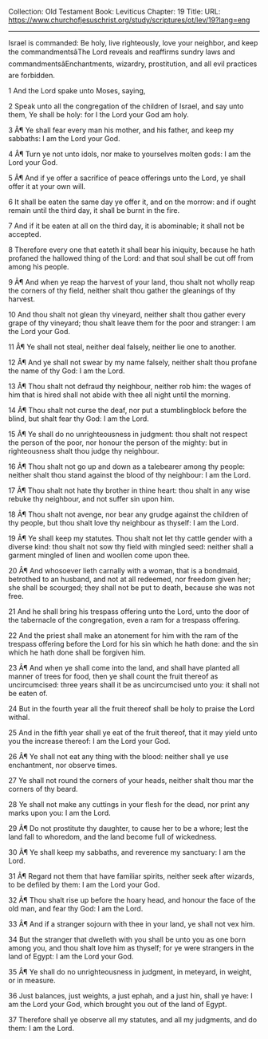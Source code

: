 Collection: Old Testament
Book: Leviticus
Chapter: 19
Title: 
URL: https://www.churchofjesuschrist.org/study/scriptures/ot/lev/19?lang=eng

---

Israel is commanded: Be holy, live righteously, love your neighbor, and keep the commandmentsâThe Lord reveals and reaffirms sundry laws and commandmentsâEnchantments, wizardry, prostitution, and all evil practices are forbidden.

1 And the Lord spake unto Moses, saying,

2 Speak unto all the congregation of the children of Israel, and say unto them, Ye shall be holy: for I the Lord your God am holy.

3 Â¶ Ye shall fear every man his mother, and his father, and keep my sabbaths: I am the Lord your God.

4 Â¶ Turn ye not unto idols, nor make to yourselves molten gods: I am the Lord your God.

5 Â¶ And if ye offer a sacrifice of peace offerings unto the Lord, ye shall offer it at your own will.

6 It shall be eaten the same day ye offer it, and on the morrow: and if ought remain until the third day, it shall be burnt in the fire.

7 And if it be eaten at all on the third day, it is abominable; it shall not be accepted.

8 Therefore every one that eateth it shall bear his iniquity, because he hath profaned the hallowed thing of the Lord: and that soul shall be cut off from among his people.

9 Â¶ And when ye reap the harvest of your land, thou shalt not wholly reap the corners of thy field, neither shalt thou gather the gleanings of thy harvest.

10 And thou shalt not glean thy vineyard, neither shalt thou gather every grape of thy vineyard; thou shalt leave them for the poor and stranger: I am the Lord your God.

11 Â¶ Ye shall not steal, neither deal falsely, neither lie one to another.

12 Â¶ And ye shall not swear by my name falsely, neither shalt thou profane the name of thy God: I am the Lord.

13 Â¶ Thou shalt not defraud thy neighbour, neither rob him: the wages of him that is hired shall not abide with thee all night until the morning.

14 Â¶ Thou shalt not curse the deaf, nor put a stumblingblock before the blind, but shalt fear thy God: I am the Lord.

15 Â¶ Ye shall do no unrighteousness in judgment: thou shalt not respect the person of the poor, nor honour the person of the mighty: but in righteousness shalt thou judge thy neighbour.

16 Â¶ Thou shalt not go up and down as a talebearer among thy people: neither shalt thou stand against the blood of thy neighbour: I am the Lord.

17 Â¶ Thou shalt not hate thy brother in thine heart: thou shalt in any wise rebuke thy neighbour, and not suffer sin upon him.

18 Â¶ Thou shalt not avenge, nor bear any grudge against the children of thy people, but thou shalt love thy neighbour as thyself: I am the Lord.

19 Â¶ Ye shall keep my statutes. Thou shalt not let thy cattle gender with a diverse kind: thou shalt not sow thy field with mingled seed: neither shall a garment mingled of linen and woollen come upon thee.

20 Â¶ And whosoever lieth carnally with a woman, that is a bondmaid, betrothed to an husband, and not at all redeemed, nor freedom given her; she shall be scourged; they shall not be put to death, because she was not free.

21 And he shall bring his trespass offering unto the Lord, unto the door of the tabernacle of the congregation, even a ram for a trespass offering.

22 And the priest shall make an atonement for him with the ram of the trespass offering before the Lord for his sin which he hath done: and the sin which he hath done shall be forgiven him.

23 Â¶ And when ye shall come into the land, and shall have planted all manner of trees for food, then ye shall count the fruit thereof as uncircumcised: three years shall it be as uncircumcised unto you: it shall not be eaten of.

24 But in the fourth year all the fruit thereof shall be holy to praise the Lord withal.

25 And in the fifth year shall ye eat of the fruit thereof, that it may yield unto you the increase thereof: I am the Lord your God.

26 Â¶ Ye shall not eat any thing with the blood: neither shall ye use enchantment, nor observe times.

27 Ye shall not round the corners of your heads, neither shalt thou mar the corners of thy beard.

28 Ye shall not make any cuttings in your flesh for the dead, nor print any marks upon you: I am the Lord.

29 Â¶ Do not prostitute thy daughter, to cause her to be a whore; lest the land fall to whoredom, and the land become full of wickedness.

30 Â¶ Ye shall keep my sabbaths, and reverence my sanctuary: I am the Lord.

31 Â¶ Regard not them that have familiar spirits, neither seek after wizards, to be defiled by them: I am the Lord your God.

32 Â¶ Thou shalt rise up before the hoary head, and honour the face of the old man, and fear thy God: I am the Lord.

33 Â¶ And if a stranger sojourn with thee in your land, ye shall not vex him.

34 But the stranger that dwelleth with you shall be unto you as one born among you, and thou shalt love him as thyself; for ye were strangers in the land of Egypt: I am the Lord your God.

35 Â¶ Ye shall do no unrighteousness in judgment, in meteyard, in weight, or in measure.

36 Just balances, just weights, a just ephah, and a just hin, shall ye have: I am the Lord your God, which brought you out of the land of Egypt.

37 Therefore shall ye observe all my statutes, and all my judgments, and do them: I am the Lord.
